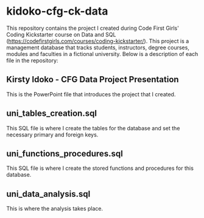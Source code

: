 # kidoko-cfg-ck-data

This repository contains the project I created during Code First Girls' Coding Kickstarter course on Data and SQL (https://codefirstgirls.com/courses/coding-kickstarter/). This project is a management database that tracks students, instructors, degree courses, modules and faculties in a fictional university. Below is a description of each file in the repository:

## Kirsty Idoko - CFG Data Project Presentation
This is the PowerPoint file that introduces the project that I created.

## uni_tables_creation.sql
This SQL file is where I create the tables for the database and set the necessary primary and foreign keys.

## uni_functions_procedures.sql
This SQL file is where I create the stored functions and procedures for this database.

## uni_data_analysis.sql
This is where the analysis takes place.
